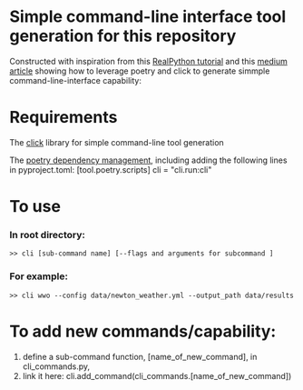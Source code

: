 # Simple command-line interface tool generation for this repository
Constructed with inspiration from this [RealPython tutorial](https://realpython.com/python-click/#preparing-a-click-app-for-installation-and-use) and this [medium article](https://medium.com/clarityai-engineering/how-to-create-and-distribute-a-minimalist-cli-tool-with-python-poetry-click-and-pipx-c0580af4c026)  showing how to leverage poetry and click to generate simmple command-line-interface capability:

# Requirements
The [click](https://click.palletsprojects.com/en/8.1.x/) library for simple command-line tool generation

The [poetry dependency management](https://python-poetry.org), including adding the following lines in pyproject.toml:
[tool.poetry.scripts]
cli = "cli.run:cli"

# To use 
### In root directory:
```>> cli [sub-command name] [--flags and arguments for subcommand ]```
### For example:
```>> cli wwo --config data/newton_weather.yml --output_path data/results```

# To add new commands/capability:
1. define a sub-command function, [name_of_new_command], in cli_commands.py,
2. link it here:
 cli.add_command(cli_commands.[name_of_new_command])
